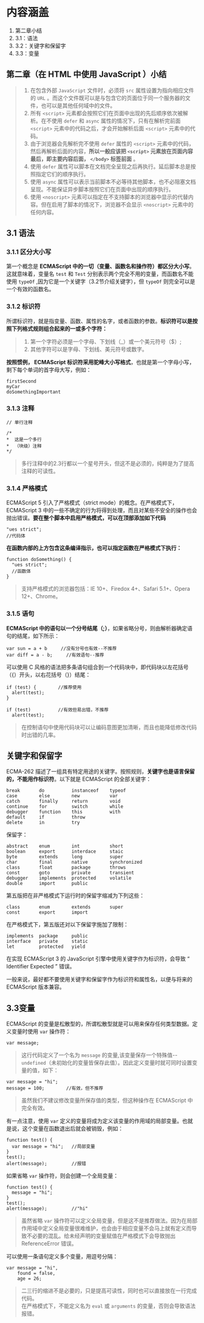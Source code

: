 
# 内容涵盖
1. 第二章小结
2. 3.1：语法
3. 3.2：关键字和保留字
4. 3.3：变量

## 第二章（在 HTML 中使用 JavaScript ）小结

> 1. 在包含外部 `JavaScript` 文件时，必须将 `src` 属性设置为指向相应文件的 `URL` 。而这个文件既可以是与包含它的页面位于同一个服务器的文件，也可以是其他任何域中的文件。  
> 2. 所有 `<script>` 元素都会按照它们在页面中出现的先后顺序依次被解析。在不使用 `defer` 和 `async` 属性的情况下，只有在解析完前面 `<script>` 元素中的代码之后，才会开始解析后面 `<script>` 元素中的代码。  
> 3. 由于浏览器会先解析完不使用 `defer` 属性的 `<script>` 元素中的代码，然后再解析后面的内容，**所以一般应该把 `<script>` 元素放在页面内容最后，即主要内容后面， `</body>` 标签前面**  。
> 4. 使用 `defer` 属性可以脚本在文档完全呈现之后再执行。延后脚本总是按照指定它们的顺序执行。  
> 5. 使用 `async` 属性可以表示当前脚本不必等待其他脚本，也不必阻塞文档呈现。不能保证异步脚本按照它们在页面中出现的顺序执行。  
> 6. 使用 `<noscript>` 元素可以指定在不支持脚本的浏览器中显示的代替内容。但在启用了脚本的情况下，浏览器不会显示 `<noscript>` 元素中的任何内容。

<span id="3.1"></span>
## 3.1 语法
### 3.1.1 区分大小写

第一个概念是 **ECMAScript 中的一切（变量、函数名和操作符）都区分大小写**。这就意味着，变量名 `test` 和 `Test` 分别表示两个完全不用的变量，而函数名不能使用 `typeOf` ,因为它是一个关键字（3.2节介绍关键字），但 `typeOf` 则完全可以是一个有效的函数名。

### 3.1.2 标识符
所谓标识符，就是指变量、函数、属性的名字，或者函数的参数。**标识符可以是按照下列格式规则组合起来的一或多个字符：**
> 1. 第一个字符必须是一个字母、下划线（_）或一个美元符号（$）;  
> 2. 其他字符可以是字母、下划线、美元符号或数字。

**按照惯例， ECMAScript 标识符采用驼峰大小写格式**，也就是第一个字母小写，剩下每个单词的首字母大写，例如：
```
firstSecond
myCar
doSomethingImportant
```

### 3.1.3 注释
```
// 单行注释

/*
*  这是一个多行
*  （块级）注释
*/
```
> 多行注释中的2.3行都以一个星号开头，但这不是必须的，纯粹是为了提高注释的可读性。

### 3.1.4 严格模式
ECMAScript 5 引入了严格模式（strict mode）的概念。在严格模式下，ECMAScript 3 中的一些不确定的行为将得到处理，而且对某些不安全的操作也会抛出错误。**要在整个脚本中启用严格模式，可以在顶部添加如下代码**
```
"ues strict";
//代码体
```
**在函数内部的上方包含这条编译指示，也可以指定函数在严格模式下执行：**
```
function doSomething() {
  "ues strict";
  //函数体
}
```
> 支持严格模式的浏览器包括：IE 10+、Firedox 4+、Safari 5.1+、Opera 12+、Chrome。

### 3.1.5 语句
**ECMAScript 中的语句以一个分号结尾（;）**，如果省略分号，则由解析器确定语句的结尾，如下所示：
```
var sun = a + b     //没有分号也有效--不推荐
var diff = a - b;     //有效语句--推荐
```
可以使用 C 风格的语法把多条语句组合到一个代码块中，即代码块以左花括号（{）开头，以右花括号（}）结尾：
```
if (test) {        //推荐使用
  alert(test);
}

if (test)          //有效但易出错，不推荐
  alert(test);
```
> 在控制语句中使用代码块可以让编码意图更加清晰，而且也能降低修改代码时出错的几率。

<span id="3.2"></span>
## 关键字和保留字
ECMA-262 描述了一组具有特定用途的关键字。按照规则，**关键字也是语言保留的，不能用作标识符**。以下就是 ECMAScript 的全部关键字：

```
break       do          instanceof    typeof
case        else        new           var
catch       finally     return        void
continue    for         switch        while
debugger    function    this          with
default     if          throw
delete      in          try
```
保留字：
```
abstract    enum        int           short
boolean     export      interdace     staic
byte        extends     long          super
char        final       native        synchronized
class       float       package       throws
const       goto        private       transient
debugger    implements  protected     volatile
double      import      public
```
第五版把在非严格模式下运行时的保留字缩减为下列这些：
```
class       enum        extends       super
const       export      import
```
在严格模式下，第五版还对以下保留字施加了限制：
```
implements  package     public
interface   private     static
let         protected   yield
```
在实现 ECMAScript 3 的 JavaScript 引擎中使用关键字作为标识符，会导致 “ Identifier Expected ” 错误。

一般来说，最好都不要使用关键字和保留字作为标识符和属性名，以便与将来的 ECMAScript 版本兼容。

<span id="3.3"></span>
## 3.3变量
ECMAScript 的变量是松散型的，所谓松散型就是可以用来保存任何类型数据。定义变量时使用 `var` 操作符：
```
var message;
```

> 这行代码定义了一个名为 `message` 的变量,该变量保存一个特殊值--`undefined`（未初始化的变量皆保存此值）。因此定义变量时就可同时设置变量的值，如下：

```
var message = "hi";
message = 100;        //有效，但不推荐
```

> 虽然我们不建议修改变量所保存值的类型，但这种操作在 ECMAScript 中完全有效。

有一点注意，使用 `var` 定义的变量将成为定义该变量的作用域的局部变量。也就是说，这个变量在函数退出后就会被销毁，例如：
```
function test() {
  var message = "hi";   //局部变量
}
test();
alert(message);         //报错
```
如果省略 `var` 操作符，则会创建一个全局变量：
```
function test() {
  message = "hi";
}
test();
alert(message);         //"hi"
```
> 虽然省略 `var` 操作符可以定义全局变量，但是这不是推荐做法。因为在局部作用域中定义全局变量很难维护，也会由于相应变量不会马上就有定义而导致不必要的混乱。给未经声明的变量赋值在严格模式下会导致抛出 ReferenceError 错误。

可以使用一条语句定义多个变量，用逗号分隔：
```
var message = "hi",
    found = false,
    age = 26;
```
> 二三行的缩进不是必要的，只是提高可读性，同时也可以直接放在一行完成代码。  
> 在严格模式下，不能定义名为 `eval` 或 `arguments` 的变量，否则会导致语法报错。

